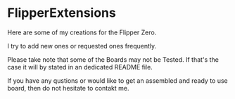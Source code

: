 # FlipperExtensions
Here are some of my creations for the Flipper Zero.

I try to add new ones or requested ones frequently.

Please take note that some of the Boards may not be Tested.
If that's the case it will by stated in an dedicated README file.

If you have any qustions or would like to get an assembled and ready to use board, then do not hesitate to contakt me.
